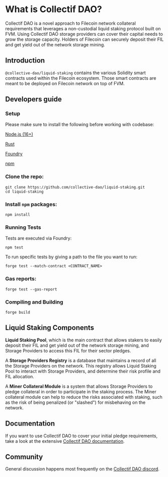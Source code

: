 # What is Collectif DAO?

Collectif DAO is a novel approach to Filecoin network collateral requirements that leverages a non-custodial liquid staking protocol built on FVM. Using Collectif DAO storage providers can cover their capital needs to grow the storage capacity. Holders of Filecoin can securely deposit their FIL and get yield out of the network storage mining.

## Introduction

`@collective-dao/liquid-staking` contains the various Solidity smart contracts used within the Filecoin ecosystem. Those smart contracts are meant to be deployed on Filecoin network on top of FVM.

## Developers guide

### Setup

Please make sure to install the following before working with codebase:

[Node.js (16+)](https://nodejs.org/en/download)

[Rust](https://www.rust-lang.org/tools/install)

[Foundry](https://book.getfoundry.sh/getting-started/installation)

[npm](https://docs.npmjs.com/getting-started)

### Clone the repo:

```
git clone https://github.com/collective-dao/liquid-staking.git
cd liquid-staking
```

### Install `npm` packages:

```
npm install
```

### Running Tests

Tests are executed via Foundry:

`npm test`

To run specific tests by giving a path to the file you want to run:

`forge test --match-contract <CONTRACT_NAME>`

### Gas reports:

`forge test --gas-report`

### Compiling and Building

`forge build`

## Liquid Staking Components

**Liquid Staking Pool**, which is the main contract that allows stakers to easily deposit their FIL and get yield out of the network storage mining, and Storage Providers to access this FIL for their sector pledges.

A **Storage Providers Registry** is a database that maintains a record of all the Storage Providers on the network. This registry allows Liquid Staking Pool to interact with Storage Providers, and determine their risk profile and FIL allocation.

A **Miner Collateral Module** is a system that allows Storage Providers to pledge collateral in order to participate in the staking process. The Miner collateral module can help to reduce the risks associated with staking, such as the risk of being penalized (or "slashed") for misbehaving on the network.

## Documentation

If you want to use Collectif DAO to cover your initial pledge requirements, take a look at the extensive [Collectif DAO documentation](http://docs.collectif.finance/).

## Community

General discussion happens most frequently on the [Collectif DAO discord](https://discord.gg/xnenkym3y6).
